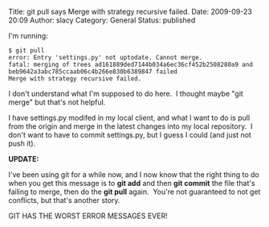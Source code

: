 Title: git pull says Merge with strategy recursive failed.
Date: 2009-09-23 20:09
Author: slacy
Category: General
Status: published

I'm running:

    $ git pull
    error: Entry 'settings.py' not uptodate. Cannot merge.
    fatal: merging of trees ad161889ded7144b034a6ec36cf452b2508280a9 and beb9642a3abc785ccaab06c4b266e830b6389847 failed
    Merge with strategy recursive failed.

I don't understand what I'm supposed to do here.  I thought maybe "git
merge" but that's not helpful.

I have settings.py modifed in my local client, and what I want to do is
pull from the origin and merge in the latest changes into my local
repository.  I don't want to have to commit settings.py, but I guess I
could (and just not push it).

**UPDATE:**

I've been using git for a while now, and I now know that the right thing
to do when you get this message is to **git add** and then **git
commit** the file that's failing to merge, then do the **git pull**
again.  You're not guaranteed to not get conflicts, but that's another
story.

GIT HAS THE WORST ERROR MESSAGES EVER!
